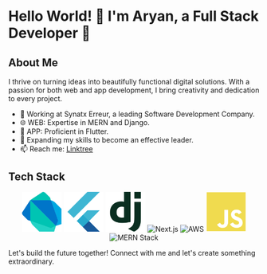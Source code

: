 # Hello World! 👋 I'm Aryan, a Full Stack Developer 🚀

## About Me
I thrive on turning ideas into beautifully functional digital solutions. With a passion for both web and app development, I bring creativity and dedication to every project.

- 💼 Working at Synatx Erreur, a leading Software Development Company.
- 🌐 WEB: Expertise in MERN and Django.
- 📱 APP: Proficient in Flutter.
- 💪 Expanding my skills to become an effective leader.
- 📫 Reach me: [Linktree](https://linktr.ee/_aryansingh)

## Tech Stack
<div align="center">
  <img height="80" src="https://raw.githubusercontent.com/devicons/devicon/master/icons/dart/dart-original.svg" alt="Dart">
  <img height="80" src="https://raw.githubusercontent.com/devicons/devicon/master/icons/flutter/flutter-original.svg" alt="Flutter">
  <img height="80" src="https://raw.githubusercontent.com/devicons/devicon/master/icons/django/django-plain.svg" alt="Django">
  <img height="80" src="https://d2nir1j4sou8ez.cloudfront.net/wp-content/uploads/2021/12/nextjs-boilerplate-logo.png" alt="Next.js">
  <img height="80" src="https://raw.githubusercontent.com/devicons/devicon/master/icons/aws/aws-original.svg" alt="AWS">
  <img height="80" src="https://raw.githubusercontent.com/devicons/devicon/master/icons/javascript/javascript-plain.svg" alt="JavaScript">
  <img height="80" src="https://upload.wikimedia.org/wikipedia/commons/9/94/MERN-logo.png" alt="MERN Stack">
</div>

Let's build the future together! Connect with me and let's create something extraordinary.
